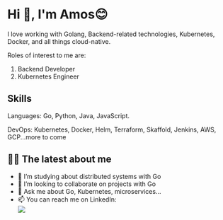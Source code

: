 # Hi 👋, I'm Amos😊    
  
I love working with Golang, Backend-related technologies, Kubernetes, Docker, and all things cloud-native.   

Roles of interest to me are:  
1) Backend Developer
2) Kubernetes Engineer

## Skills 

Languages: Go, Python, Java, JavaScript.

DevOps: Kubernetes, Docker, Helm, Terraform, Skaffold, Jenkins, AWS, GCP...more to come

## 👨‍💻 The latest about me 

- 🔭 I’m studying about distributed systems with Go
- 👯 I’m looking to collaborate on projects with Go
- 💬 Ask me about Go, Kubernetes, microservices...  
- 📫 You can reach me on LinkedIn:\
<a href="https://www.linkedin.com/in/amos-ehiguese-201b33100/"><img src="https://img.shields.io/badge/LinkedIn-0077B5?style=for-the-badge&logo=linkedin&logoColor=white"/></a>


 

